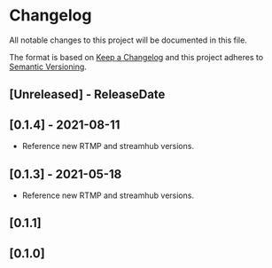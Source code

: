 # Changelog

All notable changes to this project will be documented in this file.

The format is based on [Keep a Changelog](http://keepachangelog.com/)
and this project adheres to [Semantic Versioning](http://semver.org/).

<!-- next-header -->

## [Unreleased] - ReleaseDate

## [0.1.4] - 2021-08-11
- Reference new RTMP and streamhub versions.

## [0.1.3] - 2021-05-18
- Reference new RTMP and streamhub versions.

## [0.1.1]

## [0.1.0]




